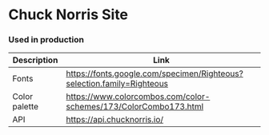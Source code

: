 # Chuck Norris Site

### Used in production

Description | Link
------------|--------------------------------------------------------------------------------
Fonts | https://fonts.google.com/specimen/Righteous?selection.family=Righteous
Color palette | https://www.colorcombos.com/color-schemes/173/ColorCombo173.html
API |https://api.chucknorris.io/ 
